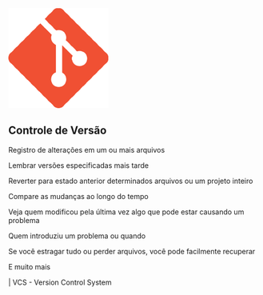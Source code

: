 <img src="https://github.com/Nathan-Andrade/o-guia-estelar-de-git/blob/master/github-pictures/git.png" width="200px">

## Controle de Versão

<p>Registro de alterações em um ou mais arquivos</p>
<p>Lembrar versões especificadas mais tarde</p>
<p>Reverter para estado anterior determinados arquivos ou um projeto inteiro</p>
<p> Compare as mudanças ao longo do tempo</p>
<p>Veja quem modificou pela última vez algo que pode estar causando um problema</p>
<p>Quem introduziu um problema ou quando</p>
<p>Se você estragar tudo ou perder arquivos, você pode facilmente recuperar</p>
<p>E muito mais</p>

| VCS - Version Control System